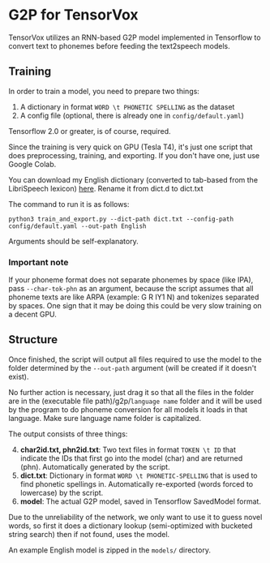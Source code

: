﻿#  G2P for TensorVox
TensorVox utilizes an RNN-based G2P model implemented in Tensorflow to convert text to phonemes before feeding the text2speech models.

## Training
In order to train a model, you need to prepare two things:
1. A dictionary in format `WORD \t PHONETIC SPELLING` as the dataset
2. A config file (optional, there is already one in `config/default.yaml`)

Tensorflow 2.0 or greater, is of course, required.

Since the training is very quick on GPU (Tesla T4), it's just one script that does preprocessing, training, and exporting. If you don't have one, just use Google Colab.

You can download my English dictionary (converted to tab-based from the LibriSpeech lexicon) [here](https://drive.google.com/file/d/19cnHM3-Zsc7uRJ2scUPNMNoSlyXuaGNe/view?usp=sharing).
Rename it from dict.d to dict.txt

The command to run it is as follows: 

    python3 train_and_export.py --dict-path dict.txt --config-path config/default.yaml --out-path English

Arguments should be self-explanatory. 
### Important note
If your phoneme format does not separate phonemes by space (like IPA), pass `--char-tok-phn` as an argument, because the script assumes that all phoneme texts are like ARPA (example: G R IY1 N) and tokenizes separated by spaces. One sign that it may be doing this could be very slow training on a decent GPU.

## Structure

Once finished, the script will output all files required to use the model to the folder determined by the `--out-path` argument  (will be created if it doesn't exist). 

No further action is necessary, just drag it so that all the files in the folder are in the (executable file path)/g2p/`language name` folder and it will be used by the program to do phoneme conversion for all models it loads in that language. Make sure language name folder is capitalized.

The output consists of three things:

4. **char2id.txt, phn2id.txt**: Two text files in format `TOKEN \t ID` that indicate the IDs that first go into the model (char) and are returned (phn). Automatically generated by the script.
5. **dict.txt**: Dictionary in format `WORD \t PHONETIC-SPELLING` that is used to find phonetic spellings in. Automatically re-exported (words forced to lowercase) by the script.
6. **model**: The actual G2P model, saved in Tensorflow SavedModel format.

Due to the unreliability of the network, we only want to use it to guess novel words, so first it does a dictionary lookup (semi-optimized with bucketed string search) then if not found, uses the model.

An example English model is zipped in the `models/` directory.
